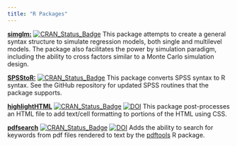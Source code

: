 ```yaml
---
title: "R Packages"
---
```

[**simglm:**](https://github.com/lebebr01/simglm) [![CRAN_Status_Badge](https://www.r-pkg.org/badges/version/simglm)](https://cran.r-project.org/package=simglm) This package attempts to create a general syntax structure to simulate regression models, both single and multilevel models. The package also facilitates the power by simulation paradigm, including the ability to cross factors similar to a Monte Carlo simulation design.

 
[**SPSStoR:**](https://github.com/lebebr01/SPSStoR) [![CRAN_Status_Badge](https://www.r-pkg.org/badges/version/SPSStoR)](https://cran.r-project.org/package=SPSStoR) This package converts SPSS syntax to R syntax. See the GitHub repository for updated SPSS routines that the package supports.

    
[**highlightHTML**](https://github.com/lebebr01/highlightHTML) [![CRAN_Status_Badge](https://www.r-pkg.org/badges/version/highlightHTML)](https://cran.r-project.org/package=highlightHTML) [![DOI](https://joss.theoj.org/papers/10.21105/joss.00185/status.svg)](https://doi.org/10.21105/joss.00185) This package post-processes an HTML file to add text/cell formatting to portions of the HTML using CSS.


[**pdfsearch**](https://github.com/lebebr01/pdfsearch) [![CRAN_Status_Badge](https://www.r-pkg.org/badges/version/pdfsearch)](https://cran.r-project.org/package=pdfsearch) [![DOI](https://joss.theoj.org/papers/10.21105/joss.00668/status.svg)](https://doi.org/10.21105/joss.00668) Adds the ability to search for keywords from pdf files rendered to text by the [pdftools](https://ropensci.org/blog/2016/03/01/pdftools-and-jeroen) R package.
    
